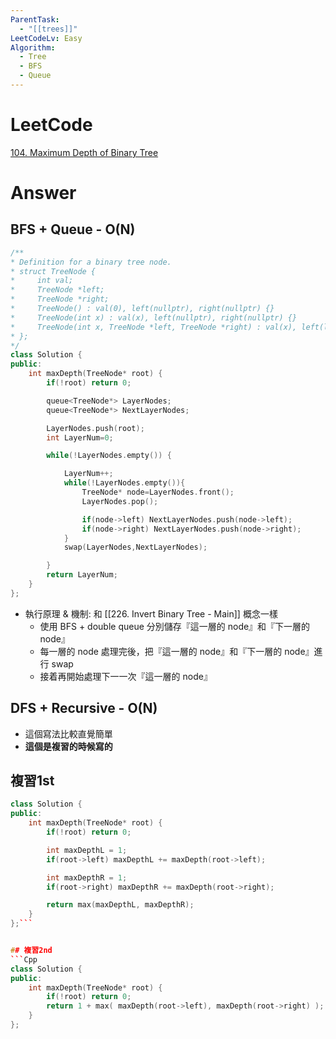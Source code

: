 ```yaml
---
ParentTask:
  - "[[trees]]"
LeetCodeLv: Easy
Algorithm:
  - Tree
  - BFS
  - Queue
---
```


# LeetCode
[104. Maximum Depth of Binary Tree](https://leetcode.com/problems/maximum-depth-of-binary-tree/)

# Answer
## BFS + Queue - O(N)
```Cpp
/**
* Definition for a binary tree node.
* struct TreeNode {
*     int val;
*     TreeNode *left;
*     TreeNode *right;
*     TreeNode() : val(0), left(nullptr), right(nullptr) {}
*     TreeNode(int x) : val(x), left(nullptr), right(nullptr) {}
*     TreeNode(int x, TreeNode *left, TreeNode *right) : val(x), left(left), right(right) {}
* };
*/
class Solution {
public:
	int maxDepth(TreeNode* root) {
		if(!root) return 0;

		queue<TreeNode*> LayerNodes;
		queue<TreeNode*> NextLayerNodes;

		LayerNodes.push(root);
		int LayerNum=0;

		while(!LayerNodes.empty()) {

			LayerNum++;
			while(!LayerNodes.empty()){
				TreeNode* node=LayerNodes.front();
				LayerNodes.pop();

				if(node->left) NextLayerNodes.push(node->left);
				if(node->right) NextLayerNodes.push(node->right);
			}
			swap(LayerNodes,NextLayerNodes);

		}
		return LayerNum;
	}
};
``` 
- 執行原理 & 機制: 和 [[226. Invert Binary Tree - Main]] 概念一樣
	- 使用 BFS + double queue 分別儲存『這一層的 node』和『下一層的 node』
	- 每一層的 node 處理完後，把『這一層的 node』和『下一層的 node』進行 swap
	- 接着再開始處理下一一次『這一層的 node』

## DFS + Recursive - O(N)
- 這個寫法比較直覺簡單
- **這個是複習的時候寫的**

## 複習1st
```Cpp
class Solution {
public:
    int maxDepth(TreeNode* root) {
        if(!root) return 0;

        int maxDepthL = 1;
        if(root->left) maxDepthL += maxDepth(root->left);

        int maxDepthR = 1;
        if(root->right) maxDepthR += maxDepth(root->right);

        return max(maxDepthL, maxDepthR);
    }
};```


## 複習2nd
```Cpp
class Solution {
public:
    int maxDepth(TreeNode* root) {
        if(!root) return 0;
        return 1 + max( maxDepth(root->left), maxDepth(root->right) );
    }
};
```